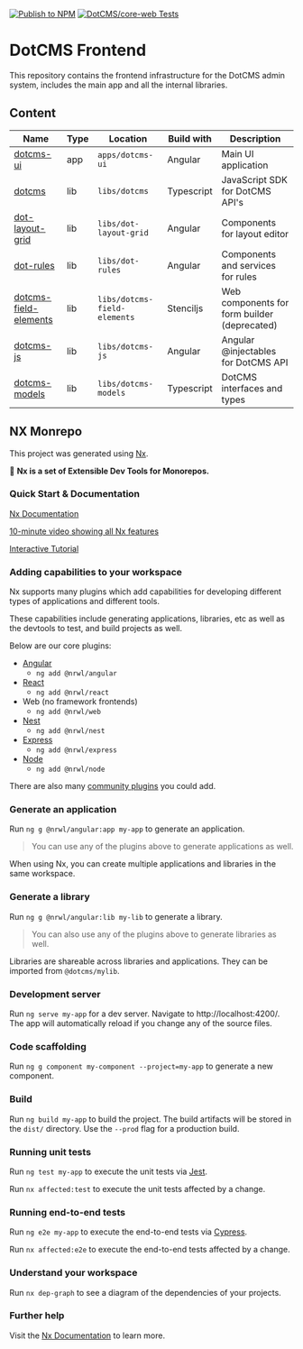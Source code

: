 [![Publish to NPM](https://github.com/dotCMS/core-web/actions/workflows/publish.yml/badge.svg)](https://github.com/dotCMS/core-web/actions/workflows/publish.yml)
[![DotCMS/core-web Tests](https://github.com/dotCMS/core-web/actions/workflows/main.yml/badge.svg)](https://github.com/dotCMS/core-web/actions/workflows/main.yml)

# DotCMS Frontend
This repository contains the frontend infrastructure for the DotCMS admin system, includes the main app and all the internal libraries.

## Content

| Name                                                                                               | Type | Location                     | Build with | Description                                  |
|----------------------------------------------------------------------------------------------------|------|------------------------------|------------|----------------------------------------------|
| [dotcms-ui](https://github.com/dotCMS/core-web/tree/master/apps/dotcms-ui)                         | app  | `apps/dotcms-ui`             | Angular    | Main UI application                          |
| [dotcms](https://github.com/dotCMS/core-web/tree/master/libs/dotcms)                               | lib  | `libs/dotcms`                | Typescript | JavaScript SDK for DotCMS API's              |
| [dot-layout-grid](https://github.com/dotCMS/core-web/tree/master/libs/dot-layout-grid)             | lib  | `libs/dot-layout-grid`       | Angular    | Components for layout editor                 |
| [dot-rules](https://github.com/dotCMS/core-web/tree/master/libs/dot-rules)                         | lib  | `libs/dot-rules`             | Angular    | Components and services for rules            |
| [dotcms-field-elements](https://github.com/dotCMS/core-web/tree/master/libs/dotcms-field-elements) | lib  | `libs/dotcms-field-elements` | Stenciljs  | Web components for form builder (deprecated) |
| [dotcms-js](https://github.com/dotCMS/core-web/tree/master/libs/dotcms-js)                         | lib  | `libs/dotcms-js`             | Angular    | Angular @injectables for DotCMS API          |
| [dotcms-models](https://github.com/dotCMS/core-web/tree/master/libs/dotcms-models)                 | lib  | `libs/dotcms-models`         | Typescript | DotCMS interfaces and types                  |


## NX Monrepo
This project was generated using [Nx](https://nx.dev).

🔎 **Nx is a set of Extensible Dev Tools for Monorepos.**

### Quick Start & Documentation

[Nx Documentation](https://nx.dev/angular)

[10-minute video showing all Nx features](https://nx.dev/angular/getting-started/what-is-nx)

[Interactive Tutorial](https://nx.dev/angular/tutorial/01-create-application)

### Adding capabilities to your workspace

Nx supports many plugins which add capabilities for developing different types of applications and different tools.

These capabilities include generating applications, libraries, etc as well as the devtools to test, and build projects as well.

Below are our core plugins:

- [Angular](https://angular.io)
  - `ng add @nrwl/angular`
- [React](https://reactjs.org)
  - `ng add @nrwl/react`
- Web (no framework frontends)
  - `ng add @nrwl/web`
- [Nest](https://nestjs.com)
  - `ng add @nrwl/nest`
- [Express](https://expressjs.com)
  - `ng add @nrwl/express`
- [Node](https://nodejs.org)
  - `ng add @nrwl/node`

There are also many [community plugins](https://nx.dev/nx-community) you could add.

### Generate an application

Run `ng g @nrwl/angular:app my-app` to generate an application.

> You can use any of the plugins above to generate applications as well.

When using Nx, you can create multiple applications and libraries in the same workspace.

### Generate a library

Run `ng g @nrwl/angular:lib my-lib` to generate a library.

> You can also use any of the plugins above to generate libraries as well.

Libraries are shareable across libraries and applications. They can be imported from `@dotcms/mylib`.

### Development server

Run `ng serve my-app` for a dev server. Navigate to http://localhost:4200/. The app will automatically reload if you change any of the source files.

### Code scaffolding

Run `ng g component my-component --project=my-app` to generate a new component.

### Build

Run `ng build my-app` to build the project. The build artifacts will be stored in the `dist/` directory. Use the `--prod` flag for a production build.

### Running unit tests

Run `ng test my-app` to execute the unit tests via [Jest](https://jestjs.io).

Run `nx affected:test` to execute the unit tests affected by a change.

### Running end-to-end tests

Run `ng e2e my-app` to execute the end-to-end tests via [Cypress](https://www.cypress.io).

Run `nx affected:e2e` to execute the end-to-end tests affected by a change.

### Understand your workspace

Run `nx dep-graph` to see a diagram of the dependencies of your projects.

### Further help

Visit the [Nx Documentation](https://nx.dev/angular) to learn more.
